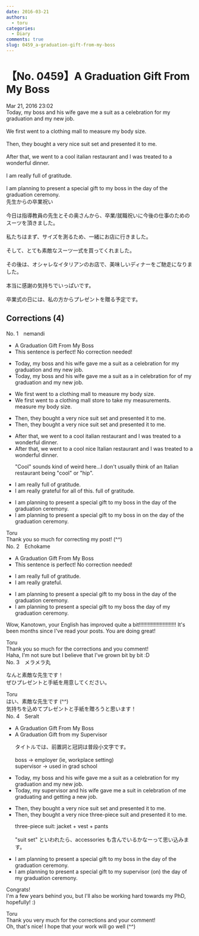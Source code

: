 ```yaml
---
date: 2016-03-21
authors:
  - toru
categories:
  - Diary
comments: true
slug: 0459_a-graduation-gift-from-my-boss
---
```


# 【No. 0459】A Graduation Gift From My Boss
<div class="date">Mar 21, 2016 23:02</div>
<div id="post"><div id="body_show_ori">
Today, my boss and his wife gave me a suit as a celebration for my graduation and my new job.<br/><br/>We first went to a clothing mall to measure my body size.<br/><br/>Then, they bought a very nice suit set and presented it to me.<br/><br/>After that, we went to a cool italian restaurant and I was treated to a wonderful dinner.<br/><br/>I am really full of gratitude.<br/><br/>I am planning to present a special gift to my boss in the day of the graduation ceremony.
</div></div>

<!-- more -->

<div id="post_ja"><div id="body_show_mo">
先生からの卒業祝い<br/><br/>今日は指導教員の先生とその奥さんから、卒業/就職祝いに今後の仕事のためのスーツを頂きました。<br/><br/>私たちはまず、サイズを測るため、一緒にお店に行きました。<br/><br/>そして、とても素敵なスーツ一式を買ってくれました。<br/><br/>その後は、オシャレなイタリアンのお店で、美味しいディナーをご馳走になりました。<br/><br/>本当に感謝の気持ちでいっぱいです。<br/><br/>卒業式の日には、私の方からプレゼントを贈る予定です。
</div></div>

## Corrections (4)
<div id="block"><div class="first_name"> No. 1　<span class="just_name">nemandi</span></div><div id="block2">
<ul class="correction_field">
<li class="incorrect">A Graduation Gift From My Boss</li>
<li class="corrected perfect">This sentence is perfect! No correction needed!</li>
</ul>
<ul class="correction_field">
<li class="incorrect">Today, my boss and his wife gave me a suit as a celebration for my graduation and my new job.</li>
<li class="corrected correct">
Today, my boss and his wife gave me a suit <span class="sline">as a</span> <span class="f_red">in </span>celebration <span class="sline">for</span> <span class="f_red">of </span>my graduation and my new job.
</li>
</ul>
<ul class="correction_field">
<li class="incorrect">We first went to a clothing mall to measure my body size.</li>
<li class="corrected correct">
We first went to a clothing <span class="sline">mall</span> <span class="f_red">store </span>to <span class="f_red">take my measurements.</span> <span class="sline">measure my body size.</span>
</li>
</ul>
<ul class="correction_field">
<li class="incorrect">Then, they bought a very nice suit set and presented it to me.</li>
<li class="corrected correct">
Then<span class="sline">,</span> they bought a very nice suit set and presented it to me.
</li>
</ul>
<ul class="correction_field">
<li class="incorrect">After that, we went to a cool italian restaurant and I was treated to a wonderful dinner.</li>
<li class="corrected correct">
After that, we went to a <span class="sline">cool</span> <span class="f_red">nice I</span>talian restaurant and I was treated to a wonderful dinner.
<p class="correction_comment">"Cool" sounds kind of weird here...I don't usually think of an Italian restaurant being "cool" or "hip".</p>
</li>
</ul>
<ul class="correction_field">
<li class="incorrect">I am really full of gratitude.</li>
<li class="corrected correct">
I am really <span class="f_red">grateful for all of this.</span> <span class="sline">full of gratitude.</span>
</li>
</ul>
<ul class="correction_field">
<li class="incorrect">I am planning to present a special gift to my boss in the day of the graduation ceremony.</li>
<li class="corrected correct">
I am planning to present a special gift to my boss <span class="sline">in</span> <span class="f_red">on</span> the day of the graduation ceremony.
</li>
</ul>
</div><div class="name"><span class="just_name">Toru</span><br>
Thank you so much for correcting my post! (^^)
</div>
</div>
<div id="block"><div class="first_name"> No. 2　<span class="just_name">Echokame</span></div><div id="block2">
<ul class="correction_field">
<li class="incorrect">A Graduation Gift From My Boss</li>
<li class="corrected perfect">This sentence is perfect! No correction needed!</li>
</ul>
<ul class="correction_field">
<li class="incorrect">I am really full of gratitude.</li>
<li class="corrected correct">
I am really grateful.
</li>
</ul>
<ul class="correction_field">
<li class="incorrect">I am planning to present a special gift to my boss in the day of the graduation ceremony.</li>
<li class="corrected correct">
I am planning to present a special gift to my boss the day of <span class="f_red">my</span> graduation ceremony.
</li>
</ul>
<p class="comment_small">
 Wow, Kanotown, your English has improved quite a bit!!!!!!!!!!!!!!!!!!!!!!!!! It's been months since I've read your posts. You are doing great!
</p>

</div><div class="name"><span class="just_name">Toru</span><br>
Thank you so much for the corrections and you comment!<br/>Haha, I'm not sure but I believe that I've grown bit by bit :D
</div>
</div>
<div id="block"><div class="first_name"> No. 3　<span class="just_name">メラメラ丸</span></div><div id="block2">
<p class="comment_small">
 なんと素敵な先生です！
 <br/>
 ぜひプレゼントと手紙を用意してください。
</p>

</div><div class="name"><span class="just_name">Toru</span><br>
はい、素敵な先生です (^^)<br/>気持ちを込めてプレゼントと手紙を贈ろうと思います！
</div>
</div>
<div id="block"><div class="first_name"> No. 4　<span class="just_name">Seralt</span></div><div id="block2">
<ul class="correction_field">
<li class="incorrect">A Graduation Gift From My Boss</li>
<li class="corrected correct">
A Graduation Gift <span class="f_red">f</span>rom <span class="f_red">m</span>y <span class="f_red">Supervisor</span>
<p class="correction_comment">タイトルでは、前置詞と冠詞は普段小文字です。<br/><br/>boss -&gt; employer (ie, workplace setting)<br/>supervisor -&gt; used in grad school</p>
</li>
</ul>
<ul class="correction_field">
<li class="incorrect">Today, my boss and his wife gave me a suit as a celebration for my graduation and my new job.</li>
<li class="corrected correct">
Today, my <span class="f_red">supervisor</span> and his wife gave me a suit <span class="f_red">in </span>celebration <span class="f_red">of </span><span class="f_blue">me graduating and getting a new job.</span>
</li>
</ul>
<ul class="correction_field">
<li class="incorrect">Then, they bought a very nice suit set and presented it to me.</li>
<li class="corrected correct">
Then, they bought a very nice <span class="f_blue">three-piece suit</span> and presented it to me.
<p class="correction_comment">three-piece suit: jacket + vest + pants<br/><br/>"suit set" といわれたら、accessories も含んでいるかなーって思い込みます。</p>
</li>
</ul>
<ul class="correction_field">
<li class="incorrect">I am planning to present a special gift to my boss in the day of the graduation ceremony.</li>
<li class="corrected correct">
I am planning to present a special gift to my <span class="f_red">supervisor</span> <span class="f_blue">(</span><span class="f_red">on)</span> the day of <span class="f_red">my </span>graduation ceremony.
</li>
</ul>
<p class="comment_small">
 Congrats!
 <br/>
 I'm a few years behind you, but I'll also be working hard towards my PhD, hopefully! :)
</p>

</div><div class="name"><span class="just_name">Toru</span><br>
Thank you very much for the corrections and your comment!<br/>Oh, that's nice! I hope that your work will go well (^^)
</div>
</div>
